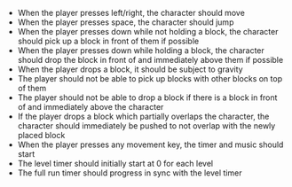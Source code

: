 * When the player presses left/right, the character should move
* When the player presses space, the character should jump
* When the player presses down while not holding a block, the character should pick up a block in front of them if possible
* When the player presses down while holding a block, the character should drop the block in front of and immediately above them if possible
* When the player drops a block, it should be subject to gravity
* The player should not be able to pick up blocks with other blocks on top of them
* The player should not be able to drop a block if there is a block in front of and immediately above the character
* If the player drops a block which partially overlaps the character, the character should immediately be pushed to not overlap with the newly placed block
* When the player presses any movement key, the timer and music should start
* The level timer should initially start at 0 for each level
* The full run timer should progress in sync with the level timer
